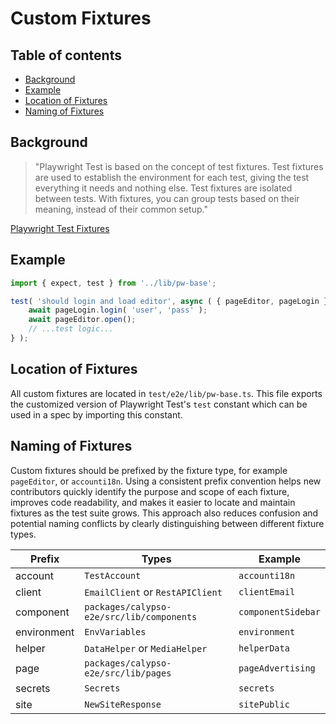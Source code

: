 # Custom Fixtures

## Table of contents

- [Background](#background)
- [Example](#example)
- [Location of Fixtures](#location-of-fixtures)
- [Naming of Fixtures](#naming-of-fixtures)

## Background

> "Playwright Test is based on the concept of test fixtures. Test fixtures are used to establish the environment for each test, giving the test everything it needs and nothing else. Test fixtures are isolated between tests. With fixtures, you can group tests based on their meaning, instead of their common setup."

[Playwright Test Fixtures](https://playwright.dev/docs/test-fixtures)

## Example

```typescript
import { expect, test } from '../lib/pw-base';

test( 'should login and load editor', async ( { pageEditor, pageLogin } ) => {
	await pageLogin.login( 'user', 'pass' );
	await pageEditor.open();
	// ...test logic...
} );
```

## Location of Fixtures

All custom fixtures are located in `test/e2e/lib/pw-base.ts`. This file exports the customized version of Playwright Test's `test` constant which can be used in a spec by importing this constant.

## Naming of Fixtures

Custom fixtures should be prefixed by the fixture type, for example `pageEditor`, or `accounti18n`.
Using a consistent prefix convention helps new contributors quickly identify the purpose and scope of each fixture, improves code readability, and makes it easier to locate and maintain fixtures as the test suite grows. This approach also reduces confusion and potential naming conflicts by clearly distinguishing between different fixture types.

| Prefix      | Types                                     | Example            |
| ----------- | ----------------------------------------- | ------------------ |
| account     | `TestAccount`                             | `accounti18n`      |
| client      | `EmailClient` or `RestAPIClient`          | `clientEmail`      |
| component   | `packages/calypso-e2e/src/lib/components` | `componentSidebar` |
| environment | `EnvVariables`                            | `environment`      |
| helper      | `DataHelper` or `MediaHelper`             | `helperData`       |
| page        | `packages/calypso-e2e/src/lib/pages`      | `pageAdvertising`  |
| secrets     | `Secrets`                                 | `secrets`          |
| site        | `NewSiteResponse`                         | `sitePublic`       |
